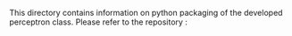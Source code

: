 This directory contains information on python packaging of the developed perceptron class. 
Please refer to the repository : 
